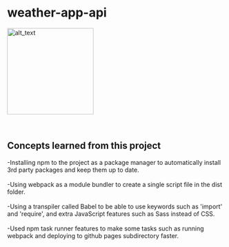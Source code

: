# weather-app-api


[<img alt="alt_text" width="200px" src="https://user-images.githubusercontent.com/91037796/151688958-059ec882-a5ee-41cc-8985-c9ed26969de3.png" />](https://mike11199.github.io/weather-app-api/)

<br />
<h2>Concepts learned from this project</h2>

-Installing npm to the project as a package manager to automatically install 3rd party packages and keep them up to date.  </br></br>
-Using webpack as a module bundler to create a single script file in the dist folder.  </br></br>
-Using a transpiler called Babel to be able to use keywords such as 'import' and 'require', and extra JavaScript features such as Sass instead of CSS.  </br></br>
-Used npm task runner features to make some tasks such as running webpack and deploying to github pages subdirectory faster.  </br></br>


<br />

  
